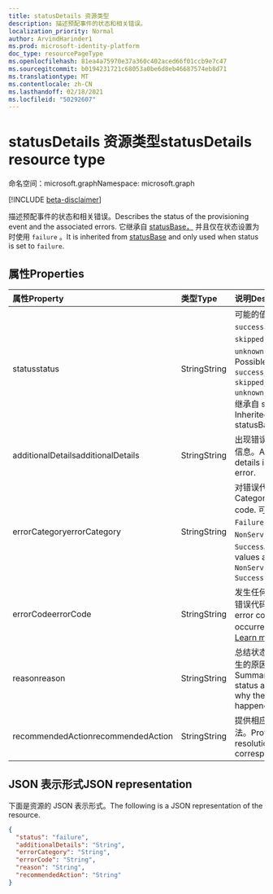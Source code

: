 ```yaml
---
title: statusDetails 资源类型
description: 描述预配事件的状态和相关错误。
localization_priority: Normal
author: ArvindHarinder1
ms.prod: microsoft-identity-platform
doc_type: resourcePageType
ms.openlocfilehash: 81ea4a75970e37a360c402aced66f01ccb9e7c47
ms.sourcegitcommit: b0194231721c68053a0be6d8eb46687574eb8d71
ms.translationtype: MT
ms.contentlocale: zh-CN
ms.lasthandoff: 02/18/2021
ms.locfileid: "50292607"
---
```

# <a name="statusdetails-resource-type"></a><span data-ttu-id="ee330-103">statusDetails 资源类型</span><span class="sxs-lookup"><span data-stu-id="ee330-103">statusDetails resource type</span></span>

<span data-ttu-id="ee330-104">命名空间：microsoft.graph</span><span class="sxs-lookup"><span data-stu-id="ee330-104">Namespace: microsoft.graph</span></span>

[!INCLUDE [beta-disclaimer](../../includes/beta-disclaimer.md)]

<span data-ttu-id="ee330-105">描述预配事件的状态和相关错误。</span><span class="sxs-lookup"><span data-stu-id="ee330-105">Describes the status of the provisioning event and the associated errors.</span></span> <span data-ttu-id="ee330-106">它继承自 [statusBase，](/graph/api/resources/statusbase) 并且仅在状态设置为时使用 `failure` 。</span><span class="sxs-lookup"><span data-stu-id="ee330-106">It is inherited from [statusBase](/graph/api/resources/statusbase) and only used when status is set to `failure`.</span></span>  

## <a name="properties"></a><span data-ttu-id="ee330-107">属性</span><span class="sxs-lookup"><span data-stu-id="ee330-107">Properties</span></span>

| <span data-ttu-id="ee330-108">属性</span><span class="sxs-lookup"><span data-stu-id="ee330-108">Property</span></span>     | <span data-ttu-id="ee330-109">类型</span><span class="sxs-lookup"><span data-stu-id="ee330-109">Type</span></span>        | <span data-ttu-id="ee330-110">说明</span><span class="sxs-lookup"><span data-stu-id="ee330-110">Description</span></span> |
|:-------------|:------------|:------------|
|<span data-ttu-id="ee330-111">status</span><span class="sxs-lookup"><span data-stu-id="ee330-111">status</span></span>|<span data-ttu-id="ee330-112">String</span><span class="sxs-lookup"><span data-stu-id="ee330-112">String</span></span>|<span data-ttu-id="ee330-113">可能的值是：`success`、`failure`、`skipped`、`unknownFutureValue`。</span><span class="sxs-lookup"><span data-stu-id="ee330-113">Possible values are: `success`, `failure`, `skipped`, `unknownFutureValue`.</span></span> <span data-ttu-id="ee330-114">继承自 statusBase。</span><span class="sxs-lookup"><span data-stu-id="ee330-114">Inherited from statusBase.</span></span>|
|<span data-ttu-id="ee330-115">additionalDetails</span><span class="sxs-lookup"><span data-stu-id="ee330-115">additionalDetails</span></span>|<span data-ttu-id="ee330-116">String</span><span class="sxs-lookup"><span data-stu-id="ee330-116">String</span></span>|<span data-ttu-id="ee330-117">出现错误时的其他详细信息。</span><span class="sxs-lookup"><span data-stu-id="ee330-117">Additional details in case of error.</span></span>|
|<span data-ttu-id="ee330-118">errorCategory</span><span class="sxs-lookup"><span data-stu-id="ee330-118">errorCategory</span></span>|<span data-ttu-id="ee330-119">String</span><span class="sxs-lookup"><span data-stu-id="ee330-119">String</span></span>|<span data-ttu-id="ee330-120">对错误代码进行分类。</span><span class="sxs-lookup"><span data-stu-id="ee330-120">Categorizes the error code.</span></span> <span data-ttu-id="ee330-121">可取值为 `Failure`、`NonServiceFailure`、`Success`。</span><span class="sxs-lookup"><span data-stu-id="ee330-121">Possible values are `Failure`, `NonServiceFailure`, `Success`.</span></span>|
|<span data-ttu-id="ee330-122">errorCode</span><span class="sxs-lookup"><span data-stu-id="ee330-122">errorCode</span></span>|<span data-ttu-id="ee330-123">String</span><span class="sxs-lookup"><span data-stu-id="ee330-123">String</span></span>|<span data-ttu-id="ee330-124">发生任何错误时的唯一错误代码。</span><span class="sxs-lookup"><span data-stu-id="ee330-124">Unique error code if any occurred.</span></span> [<span data-ttu-id="ee330-125">了解更多</span><span class="sxs-lookup"><span data-stu-id="ee330-125">Learn more</span></span>](https://docs.microsoft.com/azure/active-directory/reports-monitoring/concept-provisioning-logs#error-codes)|
|<span data-ttu-id="ee330-126">reason</span><span class="sxs-lookup"><span data-stu-id="ee330-126">reason</span></span>|<span data-ttu-id="ee330-127">String</span><span class="sxs-lookup"><span data-stu-id="ee330-127">String</span></span>|<span data-ttu-id="ee330-128">总结状态并描述状态发生的原因。</span><span class="sxs-lookup"><span data-stu-id="ee330-128">Summarizes the status and describes why the status happened.</span></span>|
|<span data-ttu-id="ee330-129">recommendedAction</span><span class="sxs-lookup"><span data-stu-id="ee330-129">recommendedAction</span></span>|<span data-ttu-id="ee330-130">String</span><span class="sxs-lookup"><span data-stu-id="ee330-130">String</span></span>|<span data-ttu-id="ee330-131">提供相应错误的解决方法。</span><span class="sxs-lookup"><span data-stu-id="ee330-131">Provides the resolution for the corresponding error.</span></span>|

## <a name="json-representation"></a><span data-ttu-id="ee330-132">JSON 表示形式</span><span class="sxs-lookup"><span data-stu-id="ee330-132">JSON representation</span></span>

<span data-ttu-id="ee330-133">下面是资源的 JSON 表示形式。</span><span class="sxs-lookup"><span data-stu-id="ee330-133">The following is a JSON representation of the resource.</span></span>

<!-- {
  "blockType": "resource",
  "optionalProperties": [

  ],
  "@odata.type": "microsoft.graph.statusDetails",
  "baseType": "microsoft.graph.statusBase"
}-->

```json
{
  "status": "failure",
  "additionalDetails": "String",
  "errorCategory": "String",
  "errorCode": "String",
  "reason": "String",
  "recommendedAction": "String"
}
```

<!-- uuid: 16cd6b66-4b1a-43a1-adaf-3a886856ed98
2019-02-04 14:57:30 UTC -->
<!-- {
  "type": "#page.annotation",
  "description": "statusDetails resource",
  "keywords": "",
  "section": "documentation",
  "tocPath": ""
}-->


